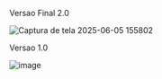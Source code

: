Versao Final 2.0

![Captura de tela 2025-06-05 155802](https://github.com/user-attachments/assets/26a608ab-c58a-4e7e-8395-5af29939ddd5)


Versao 1.0

![image](https://github.com/user-attachments/assets/56d9a638-667c-4d45-b506-340597d44dcb)
